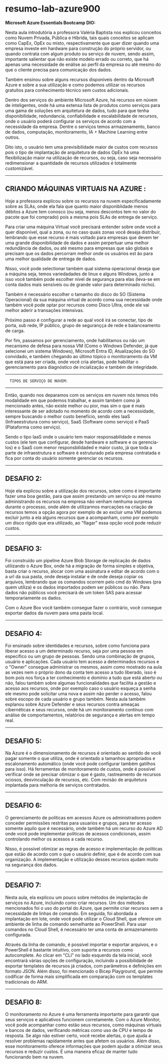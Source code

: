 # resumo-lab-azure900
**Microsoft Azure Essentials Bootcamp DIO:**

Nesta aula introdutória a professora Valéria Baptista nos explicou conceitos como Nuvem Privada, Pública e Híbrida, tais quais conceitos se aplicam como CapEx, OpEx ou misto, respectivamente que quer dizer quando uma empresa investe em hardware para construção do próprio servidor, ou quando contrata com algum produto ou serviço de nuvem, sendo assim, importante salientar que não existe modelo errado ou correto, que há apenas uma necessidade de enálise ao perfil da empresa ou até mesmo do que o cliente precisa para comunicação dos dados.

Também ensinou sobre alguns recursos disponíveis dentro da Microsoft Azure e sobre a sua utilização e como podemos utilizar os recursos gratuitos para conhecimento técnico sem custos adicionais.

Dentro dos serviços do ambiente Microsoft Azure, há recursos em núvem  de inteligentes, onde há uma extensa lista de produtos como serviços para uma gama de soluções em arquitetura de dados, tudo para que tenha disponibilidade, redundancia, confiabilidade e escalabilidade de recursos, onde o usuário poderá configurar os serviços de acordo com a necessidade  da empresa. Dentre o serviços temos armazenamento, banco de dados, computação, monitoramento, IA + Machine Learning entre outros.

Dito isto, o usuário tem uma previsibilidade maior de custos com recursos pois o tipo de implantação de arquitetura de dados OpEx há uma  flexibilização maior na utilização de recursos, ou seja, caso seja necessário redimensionar a quantidade de recursos utilizados é totalmente customizável.

-----------------------------------------------
CRIANDO MÁQUINAS VIRTUAIS NA AZURE :
-----------------------------------------------

Hoje a professora explicou sobre os recursos na nuvem especificadamente sobre as SLAs, onde ela fala que quanto maior disponiblidade
menos débitos a Azure tem conosco (ou seja, menos descontos tem no valor do pacote que foi comprado) pois a mesma pois SLAs de entrega
de serviço.

Para criar uma máquina Virtual você precisará entender sobre onde você a quer disponível, qual a zona, ou no caso quais zonas você deseja
distribuir, lembrando que esse recurso é mais voltado para empresas que devem ter uma grande disponibilidade de dados e assim perpertuar
uma melhor redundância de dados, ou até mesmo para empresas que são globais e precisam que os dados percorram melhor onde os usuários est
ão para uma melhor qualidade de entrega de dados.

Nisso, você pode selectionar também qual sistema operacional deseja que a máquina seja, temos variedadades de linux e alguns Windows, junto a isso você também pode escolher nível de segurança para elas (leva-se em conta dados mais sensíveis ou de grande valor para determinado nicho).

Também é necessário escolher o tamanho do disco do SO (Sistema Operacional) da sua máquina virtual de acordo coma sua necessidade onde também você pode optar por recursos como Disco Ultra, onde ele vai melhor aderir a transações intensivas. 

Próximo passo é configurar a rede ao qual você irá se conectar, tipo de porta, sub rede, IP público, grupo de  segurançça de rede e balanceamento de carga.

Por fim, passamos por gerenciamento, onde habilitamos ou não um mecanismo de defesa para nossa VM (Como o Windows Defender, já que selecionei um sistema Windows), Microsoft Entra ID, Atualizações do SO convidado, e também chegando ao último tópico o monitoramento da VM que está para ser criada, onde você cria alertas, pode habilitar o gerenciamento para diagnóstico de incialização e também de integridade.


-----------------------------------------------
      TIPOS DE SERVIÇO DE NUVEM:
-----------------------------------------------

Então, quando nos deparamos com os serviços em nuvem nós temos três modalidade em que podemos trabalhar, e assim também como já mencionado antes, não existe melhor ou pior, mas sim o que é mais interessante de ser adotado no momento de acordo com a necessidade, sempre buscando o melhor custo benefício, sendo eles IaaS (Infraeestrutura como serviço), SaaS (Software como serviço) e PaaS (Plataforma como serviço).

Sendo o tipo IaaS onde o usuário tem maior responsabilidade e menos custos (ele tem que configurar, desde hardware e software e os gerencia-los) e o SaaS com menor responsbilidaded e maior custo, já que toda a parte de infraestrutura e software é estruturado pela empresa contratada e fica por conta do usuário somente gerenciar os recursos.

-----------------------------------------------
DESAFIO 2:
-----------------------------------------------

Hoje ela explicou sobre a utilização dos recursos, sobre como é importante fazer uma boa gestão, para que assim prestando um serviço ou até mesmo administrando os recursos na empresa não venham nenhuma surpresa durante o processo, onde além de utilizarmos marcações na criação de recursos temos a opção agora por exemplo de ao excluir uma VM podemos excluir junto a ela alguns recursos que a acompanham, como por exemplo um disco rígido que era utilizado, ao "flagar" essa opção você pode reduzir custos. 

-----------------------------------------------
DESAFIO 3:
-----------------------------------------------
Foi construído um pipeline Azure Blob Storage de replicação de dados utilizando o Azure Box, onde há a migração de forma simples e objetiva, basta criar o recurso, alocar com uma assinatura e editar de acordo com o a url da sua pasta, onde deseja instalar e de onde deseja copiar os arquivos, lembrando que os comandos ocorrem pelo cmd do Windows (pra quem utiliza) e os dados importados podem ser públicos ou não. Para dados não públicos você precisará de um token SAS para acessar temporariamente os dados.

Com o Azure Box você também consegue fazer o contrário, você consegue exportar dados da nuvem para uma pasta local.

-----------------------------------------------
DESAFIO 4:
-----------------------------------------------

Foi ensinado sobre identidades e recursos, sobre como funciona para liberar acesso a um determinado recurso, seja por uma pessoa em específico ou um grupo de pessoas. Sendo uma combinação de grupos, usuário e aplicações. Cada usuário tem acesso a determinados recursos e o "Owner" consegue administrar os mesmos, assim como mostrado na aula as vezes nem o próprio dono da conta tem acesso a tudo liberado, isso é bom pois nos força a ter conhecimento e domínio a tudo que está aberto ou não, falou também sobre algumas funcionalidades que facilita a gestão e acesso aos recursos, onde por exemplo caso o usuário esqueça a senha ele mesmo pode solicitar uma nova e assim não perder o acesso, falou sobre escopo de cada usuário e grupo também.
Nesta aula também explanou sobre Azure Defender e seus recursos contra ameaças cibernéticas e seus recursos, onde há um monitoramento contínuo com análise de comportamentos, relatórios de segurança e alertas em tempo real.


-----------------------------------------------
DESAFIO 5:
-----------------------------------------------
Na Azure é o dimensionamento de recursos é orientado ao sentido de você pagar somente o que utiliza, onde é orientado a tamanhos apropriados e escalonamento automático (onde você pode configurar também gatilhos para isso).
Há ferramentas de monitoramento de custos, onde é possível verificar onde se precisar otimizar o que é gasto, rastreamento de recursos ociosos, desvinculação de recursos, etc. Com revisão de arquitetura implantada para melhoria de serviços contratados.

-----------------------------------------------
DESAFIO 6:
-----------------------------------------------
O gerenciamento de politicas em acessos Azure os administradores podem conceder permissões restritas para usuarios e grupos, para ter acesso somente aquilo que é necessário, onde também há um recurso do Azure AD onde você pode implementar politicas de acessos condicionais, assim controlando melhor os acessos a cada recurso.

Nisso, é possível otimizar as regras de acesso e implementação de politicas que estão de acordo com o que o usuário definir, que é de acordo com sua organização. A implementação e utilização desses recursos ajudam muito na segurança dos dados.

-----------------------------------------------
DESAFIO 7:
-----------------------------------------------

Nesta aula, ela explicou um pouco sobre métodos de implantação de serviços no Azure, incluindo como criar recursos. Um dos métodos mencionados foi o uso do portal do Azure, que permite criar recursos sem a necessidade de linhas de comando. Em seguida, foi abordada a implantação em lote, onde você pode utilizar o Cloud Shell, que oferece um ambiente de linha de comando semelhante ao PowerShell. Para usar comandos no Cloud Shell, é necessário ter uma conta de armazenamento configurada.

Através da linha de comando, é possível importar e exportar arquivos, e o PowerShell é bastante intuitivo, com suporte a recursos como autocomplete. Ao clicar em "CLI" no lado esquerdo da tela inicial, você encontrará várias opções de configuração, incluindo a possibilidade de exportar templates de recursos já criados, com parâmetros e definições em formato JSON. Além disso, foi mencionado o Bicep Playground, que permite codificar de forma mais simplificada em comparação com os templates tradicionais do ARM.


-----------------------------------------------
DESAFIO 8:
-----------------------------------------------

O monitoramento no Azure é uma ferramenta importante para garantir que seus serviços e aplicativos funcionem corretamente. Com o Azure Monitor, você pode acompanhar como estão seus recursos, como máquinas virtuais e bancos de dados, verificando métricas como uso de CPU e tempo de resposta. Se algo não estiver certo, você recebe alertas, o que ajuda a resolver problemas rapidamente antes que afetem os usuários. Além disso, esse monitoramento oferece informações que podem ajudar a otimizar seus recursos e reduzir custos. É uma maneira eficaz de manter tudo funcionando bem na nuvem.


